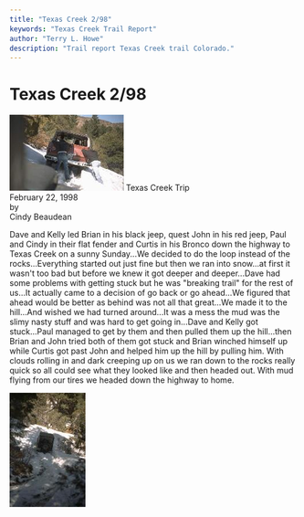 ```yaml
---
title: "Texas Creek 2/98"
keywords: "Texas Creek Trail Report"
author: "Terry L. Howe"
description: "Trail report Texas Creek trail Colorado."
---
```

# Texas Creek 2/98

![Dave getting some help on Texas Creek](../../../img/terry/trail/tc980201.jpg) Texas Creek Trip  
February 22, 1998  
by  
Cindy Beaudean  

Dave and Kelly led Brian in his black jeep, quest John in his red jeep, Paul and Cindy in their flat fender and Curtis in his Bronco down the highway to Texas Creek on a sunny Sunday...We decided to do the loop instead of the rocks...Everything started out just fine but then we ran into snow...at first it wasn't too bad but before we knew it got deeper and deeper...Dave had some problems with getting stuck but he was "breaking trail" for the rest of us...It actually came to a decision of go back or go ahead...We figured that ahead would be better as behind was not all that great...We made it to the hill...And wished we had turned around...It was a mess the mud was the slimy nasty stuff and was hard to get going in...Dave and Kelly got stuck...Paul managed to get by them and then pulled them up the hill...then Brian and John tried both of them got stuck and Brian winched himself up while Curtis got past John and helped him up the hill by pulling him. With clouds rolling in and dark creeping up on us we ran down to the rocks really quick so all could see what they looked like and then headed out. With mud flying from our tires we headed down the highway to home. 

![Paul working the snow on Texas Creek](../../../img/terry/trail/tc980202.jpg)